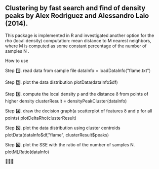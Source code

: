 ##  Clustering by fast search and find of density peaks by Alex Rodriguez and Alessandro Laio (2014).

This package is implemented in R and investigated another option for the rho (local density) computation: mean distance to M nearest neighbors, where M is computed as some constant percentage of the number of samples N .

How to use

Step :one:. read data from sample file
dataInfo = loadDataInfo("flame.txt")

Step :two:. plot the data distribution
plotData(dataInfo$df)

Step :three:. compute the local density ρ and the distance δ from points of higher density
clusterResult = densityPeakCluster(dataInfo)

Step :four:. draw the decision graph(a scatterplot of features δ and ρ for all points)
plotDeltaRho(clusterResult)

Step :five:. plot the data distribution using cluster centroids 
plotData(dataInfo$df,"flame", clusterResult$peaks)

Step :six:. plot the SSE with the ratio of the number of samples N.
plotMLRatio(dataInfo)

:tada::tada::tada:
